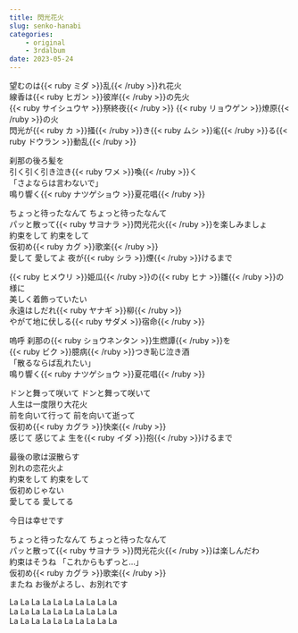 ```yaml
---
title: 閃光花火
slug: senko-hanabi
categories:
    - original
    - 3rdalbum
date: 2023-05-24
---
```


望むのは{{< ruby ミダ >}}乱{{< /ruby >}}れ花火  
線香は{{< ruby ヒガン >}}彼岸{{< /ruby >}}の先火  
{{< ruby サイシュウヤ >}}祭終夜{{< /ruby >}} {{< ruby リョウゲン >}}燎原{{< /ruby >}}の火  
閃光が{{< ruby カ >}}掻{{< /ruby >}}き{{< ruby ムシ >}}毟{{< /ruby >}}る{{< ruby ドウラン >}}動乱{{< /ruby >}}  

刹那の後ろ髪を  
引く引く引き泣き{{< ruby ワメ >}}喚{{< /ruby >}}く  
「さよならは言わないで」  
鳴り響く{{< ruby ナツゲショウ >}}夏花唱{{< /ruby >}}  

ちょっと待ったなんて ちょっと待ったなんて  
パッと散って{{< ruby サヨナラ >}}閃光花火{{< /ruby >}}を楽しみましょ  
約束をして 約束をして  
仮初め{{< ruby カグ >}}歌楽{{< /ruby >}}  
愛して 愛してよ 夜が{{< ruby シラ >}}煙{{< /ruby >}}けるまで  

{{< ruby ヒメウリ >}}姫瓜{{< /ruby >}}の{{< ruby ヒナ >}}雛{{< /ruby >}}の様に  
美しく着飾っていたい  
永遠はしだれ{{< ruby ヤナギ >}}柳{{< /ruby >}}  
やがて地に伏しる{{< ruby サダメ >}}宿命{{< /ruby >}}  

嗚呼 刹那の{{< ruby ショウネンタン >}}生燃譚{{< /ruby >}}を  
{{< ruby ビク >}}臆病{{< /ruby >}}つき恥じ泣き酒  
「散るならば乱れたい」  
鳴り響く{{< ruby ナツゲショウ >}}夏花唱{{< /ruby >}}  

ドンと舞って咲いて ドンと舞って咲いて  
人生は一度限り大花火  
前を向いて行って 前を向いて逝って  
仮初め{{< ruby カグラ >}}快楽{{< /ruby >}}  
感じて 感じてよ 生を{{< ruby イダ >}}抱{{< /ruby >}}けるまで  

最後の歌は涙散らす  
別れの恋花火よ  
約束をして 約束をして  
仮初めじゃない  
愛してる 愛してる  

今日は幸せです  

ちょっと待ったなんて ちょっと待ったなんて  
パッと散って{{< ruby サヨナラ >}}閃光花火{{< /ruby >}}は楽しんだわ  
約束はそうね 「これからもずっと…」  
仮初め{{< ruby カグラ >}}歌楽{{< /ruby >}}  
またね お後がよろし、お別れです  

La La La La La La La La La La  
La La La La La La La La La La  
La La La La La La La La La La  